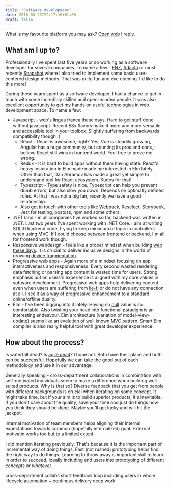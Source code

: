 ```yaml
---
title: "Software development"
date: 2018-03-23T22:17:10+01:00
draft: false
---
```


What is my favourite platform you may ask? [Open web](https://www.w3.org/wiki/Open_Web_Platform) I reply.

## What am I up to?

Professionally I've spent last five years or so working as a software developer for several companies. To name a few - [FNZ](https://www.fnz.com/), [Adacta](https://www.adacta-group.com/) or most recently [Snapshot](https://www.snapshot.travel/) where I also tried to implement some basic user-centered design methods. That was quite fun and eye opening. I'd like to do this more!

During those years spent as a software developer, I had a chance to get in touch with some incredibly skilled and open-minded people. It was also excellent opportunity to get my hands on useful technologies in web development space. To name a few:

- Javascript - web's lingua franca these days. Hard to get stuff done without javascript. Recent ESx flavors make it more and more versatile and accessible tool in your toolbox. Slightly suffering from backwards compatibility though :(
  	- React - React is awesome, right? Yes, Vue is steadily growing, Angular has a huge community, but counting its pros and cons, I believe React still wins in frontend world. Feel free to prove me wrong.
	- Redux - It is hard to build apps without them having state. React's heavy inspiration in Elm made made me interested in Elm lately. Other than that, Dan Abramov has made a great yet simple to understand tool for React ecosystem. Kudos for that!
	- Typescript - Type safety is nice. Typescript can help you prevent dumb errors, but also slow you down. Depends on optimally defined rules. At first I was not a big fan, recently we have a good relationship.
	- Also got in touch with other tools like Webpack, Reselect, Storybook, Jest for testing, postcss, npm and some others.
- .NET land - in all companies I've worked so far, backend was written in .NET. Last two years I've spent working with .NET Core. I aim at writing SOLID backend code, trying to keep minimum of logic in controllers when using MVC. If I could choose between frontend or backend, I'm all for frontend work though.
- Responsive webdesign - feels like a proper mindset when building [web these days](http://bradfrost.com/blog/post/this-is-the-web/). It is crucial to deliver inclusive designs in the world of growing [device fragmentation](https://seesparkbox.com/foundry/there_is_no_breakpoint).
- Progressive web apps - Again more of a mindset focusing on app interactiveness and responsiveness. Every second wasted rendering, data fetching or parsing app content is wasted time for users. Strong emphasis put on users's experience is aligned with my core values in software development. Progressive web apps help delivering content even when users are suffering from [lie-fi](https://developers.google.com/web/fundamentals/performance/poor-connectivity/#what_is_lie-fi) or do not have any connection at all. I see it as a way of progressive enhancement to a standard online/offline duality.
- Elm - I've been digging into it lately. Having no [null](https://www.infoq.com/presentations/Null-References-The-Billion-Dollar-Mistake-Tony-Hoare) value is so comfortable. Also twisting your head into functional paradigm is an interesting endeavour. Elm architecture (variation of model-view-update) seems like an evolution of well known MVC pattern. Smart Elm compiler is also really helpful tool with great developer experience.

## How about the process?

Is waterfall dead? Is [agile dead](https://www.youtube.com/watch?v=a-BOSpxYJ9M)? I hope not. Both have their place and both can be successful. Hopefully we can take the good out of each methodology and use it in our advantage.

Generally speaking - cross-department collaborations in combination with self-motivated individuals seem to make a difference when building well suited products. Why is that so? Diverse feedback that you get from people with different backgrounds is crucial when iterating on some concept. It might take time, but if your aim is to build superior products, it's inevitable. If you don't care about the quality, save your time and just do things how _you_ think they should be done. Maybe you'll get lucky and will hit the jackpot.

Internal motivation of team members helps aligning their internal expectations towards common (hopefully internalized) goal. External motivatin works too but to a limited extent. 

I did mention iterating previously. That's because it is the important part of incremental way of doing things. Fast (not rushed) prototyping helps find the right way to do things. Learning to throw away is important skill to learn in order to succeed. Ideally including end users into prototyping of different _concepts or whatever_.

cross-department collabs
short feedback loop
including users in whole lifecycle
automation + continous delivery
deep work
